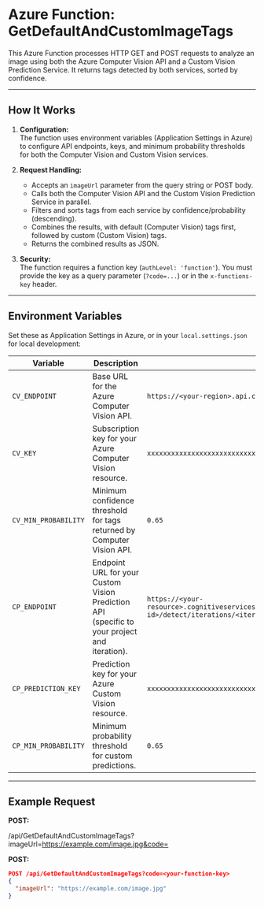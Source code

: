# Azure Function: GetDefaultAndCustomImageTags

This Azure Function processes HTTP GET and POST requests to analyze an image using both the Azure Computer Vision API and a Custom Vision Prediction Service. It returns tags detected by both services, sorted by confidence.

---

## How It Works

1. **Configuration:**  
   The function uses environment variables (Application Settings in Azure) to configure API endpoints, keys, and minimum probability thresholds for both the Computer Vision and Custom Vision services.

2. **Request Handling:**  
   - Accepts an `imageUrl` parameter from the query string or POST body.
   - Calls both the Computer Vision API and the Custom Vision Prediction Service in parallel.
   - Filters and sorts tags from each service by confidence/probability (descending).
   - Combines the results, with default (Computer Vision) tags first, followed by custom (Custom Vision) tags.
   - Returns the combined results as JSON.

3. **Security:**  
   The function requires a function key (`authLevel: 'function'`). You must provide the key as a query parameter (`?code=...`) or in the `x-functions-key` header.

---

## Environment Variables

Set these as Application Settings in Azure, or in your `local.settings.json` for local development:

| Variable                | Description                                                                                                    | Example Value                                                                                      |
|-------------------------|----------------------------------------------------------------------------------------------------------------|----------------------------------------------------------------------------------------------------|
| `CV_ENDPOINT`           | Base URL for the Azure Computer Vision API.                                                                    | `https://<your-region>.api.cognitive.microsoft.com`                                                |
| `CV_KEY`                | Subscription key for your Azure Computer Vision resource.                                                      | `xxxxxxxxxxxxxxxxxxxxxxxxxxxxxxxx`                                                                 |
| `CV_MIN_PROBABILITY`    | Minimum confidence threshold for tags returned by Computer Vision API.                                         | `0.65`                                                                                             |
| `CP_ENDPOINT`           | Endpoint URL for your Custom Vision Prediction API (specific to your project and iteration).                   | `https://<your-resource>.cognitiveservices.azure.com/customvision/v3.0/Prediction/<project-id>/detect/iterations/<iteration-name>/image/url` |
| `CP_PREDICTION_KEY`     | Prediction key for your Azure Custom Vision resource.                                                          | `xxxxxxxxxxxxxxxxxxxxxxxxxxxxxxxx`                                                                 |
| `CP_MIN_PROBABILITY`    | Minimum probability threshold for custom predictions.                                                          | `0.65`                                                                                             |

---

## Example Request

**POST:**


 /api/GetDefaultAndCustomImageTags?imageUrl=https://example.com/image.jpg&code=<your-function-key>

**POST:**
```json
POST /api/GetDefaultAndCustomImageTags?code=<your-function-key>
{
  "imageUrl": "https://example.com/image.jpg"
}